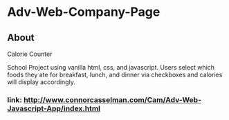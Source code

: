 # Adv-Web-Company-Page

## About
Calorie Counter

School Project using vanilla html, css, and javascript. Users select which foods they ate for breakfast, lunch, and dinner via checkboxes and calories will display accordingly.

### link: http://www.connorcasselman.com/Cam/Adv-Web-Javascript-App/index.html